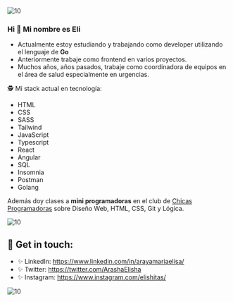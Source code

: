 ![10](https://user-images.githubusercontent.com/55170175/114474409-87dd6800-9bcc-11eb-9ca0-538bd30ae29b.png)

### Hi 👋 Mi nombre es Eli


+ Actualmente estoy estudiando y trabajando como developer utilizando el lenguaje de **Go**
+ Anteriormente trabaje como frontend en varios proyectos.
+ Muchos años, años pasados, trabaje como coordinadora de equipos en el área de salud especialmente en urgencias.

🕵 Mi stack actual en tecnología:
* HTML
* CSS
* SASS
* Tailwind
* JavaScript 
* Typescript
* React
* Angular
* SQL
* Insomnia
* Postman
* Golang 


Además doy clases a **mini programadoras** en el club de [Chicas Programadoras](http://www.chicasprogramadoras.club/) sobre Diseño Web, HTML, CSS, Git y Lógica.
 

![10](https://user-images.githubusercontent.com/55170175/114474409-87dd6800-9bcc-11eb-9ca0-538bd30ae29b.png)


## 🖤 Get in touch: 
* ✨ LinkedIn: https://www.linkedin.com/in/arayamariaelisa/
* ✨ Twitter: https://twitter.com/ArashaElisha
* ✨ Instagram: https://www.instagram.com/elishitas/


![10](https://user-images.githubusercontent.com/55170175/114474409-87dd6800-9bcc-11eb-9ca0-538bd30ae29b.png)

